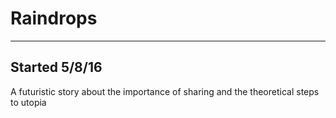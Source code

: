 # Raindrops
-------------
Started 5/8/16
-------------
A futuristic story about the importance of sharing and the theoretical steps to utopia